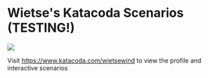 # Wietse's Katacoda Scenarios (TESTING!)

[![](http://shields.katacoda.com/katacoda/wietsewind/count.svg)](https://www.katacoda.com/wietsewind "Get your profile on Katacoda.com")

Visit https://www.katacoda.com/wietsewind to view the profile and interactive scenarios
